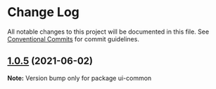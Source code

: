# Change Log

All notable changes to this project will be documented in this file.
See [Conventional Commits](https://conventionalcommits.org) for commit guidelines.

## [1.0.5](https://github.com/shepherd-dc/lerna-demo/compare/ui-common@1.0.4...ui-common@1.0.5) (2021-06-02)

**Note:** Version bump only for package ui-common

